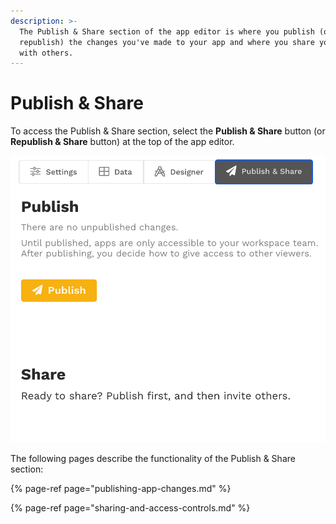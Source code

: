 ```yaml
---
description: >-
  The Publish & Share section of the app editor is where you publish (or
  republish) the changes you've made to your app and where you share your app
  with others.
---
```


# Publish & Share

To access the Publish & Share section, select the **Publish & Share** button \(or **Republish & Share** button\) at the top of the app editor. 

![The Publish &amp; Share section of the app editor](../../.gitbook/assets/image%20%28125%29.png)

 The following pages describe the functionality of the Publish & Share section:

{% page-ref page="publishing-app-changes.md" %}

{% page-ref page="sharing-and-access-controls.md" %}

